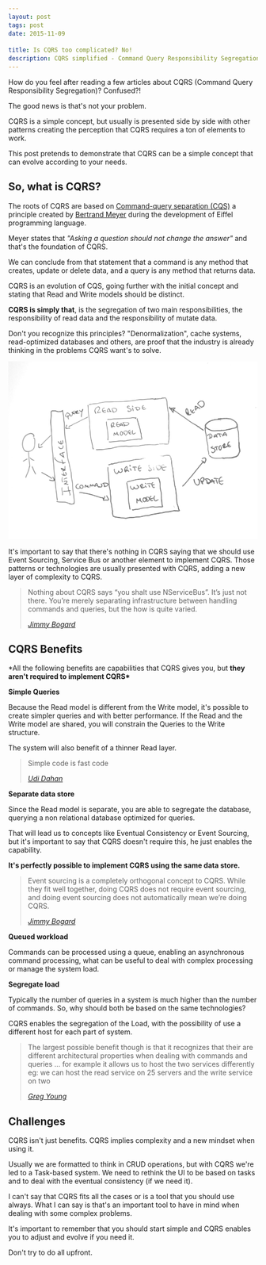 ```yaml
---
layout: post
tags: post
date: 2015-11-09

title: Is CQRS too complicated? No!
description: CQRS simplified - Command Query Responsibility Segregation isn't complicated, just separate read and write models effectively.
---
```


How do you feel after reading a few articles about CQRS (Command Query Responsibility Segregation)? Confused?!

The good news is that's not your problem.

CQRS is a simple concept, but usually is presented side by side with other patterns creating the perception that CQRS requires a ton of elements to work.

This post pretends to demonstrate that CQRS can be a simple concept that can evolve according to your needs.

## So, what is CQRS?

The roots of CQRS are based on [Command-query separation (CQS)](https://en.wikipedia.org/wiki/Command%E2%80%93query_separation) a principle created by [Bertrand Meyer](https://en.wikipedia.org/wiki/Bertrand_Meyer) during the development of Eiffel programming language.

Meyer states that _"Asking a question should not change the answer"_ and that's the foundation of CQRS.

We can conclude from that statement that a command is any method that creates, update or delete data, and a query is any method that returns data.

CQRS is an evolution of CQS, going further with the initial concept and stating that Read and Write models should be distinct.

**CQRS is simply that**, is the segregation of two main responsibilities, the responsibility of read data and the responsibility of mutate data.

Don't you recognize this principles? "Denormalization", cache systems, read-optimized databases and others, are proof that the industry is already thinking in the problems CQRS want's to solve.

![Diagram CQRS](/images/is-cqrs-too-complicated-no-diagram.png)

It's important to say that there's nothing in CQRS saying that we should use Event Sourcing, Service Bus or another element to implement CQRS.
Those patterns or technologies are usually presented with CQRS, adding a new layer of complexity to CQRS.

> Nothing about CQRS says “you shalt use NServiceBus”. It’s just not there. You’re merely separating infrastructure between handling commands and queries, but the how is quite varied.
>
> _[Jimmy Bogard](https://lostechies.com/jimmybogard/2012/08/22/busting-some-cqrs-myths/)_

## CQRS Benefits

\*All the following benefits are capabilities that CQRS gives you, but **they aren't required to implement CQRS\***

**Simple Queries**

Because the Read model is different from the Write model, it's possible to create simpler queries and with better performance. If the Read and the Write model are shared, you will constrain the Queries to the Write structure.

The system will also benefit of a thinner Read layer.

> Simple code is fast code
>
> _[Udi Dahan](http://udidahan.com/2009/12/09/clarified-cqrs/)_

**Separate data store**

Since the Read model is separate, you are able to segregate the database, querying a non relational database optimized for queries.

That will lead us to concepts like Eventual Consistency or Event Sourcing, but it's important to say that CQRS doesn't require this, he just enables the capability.

**It's perfectly possible to implement CQRS using the same data store.**

> Event sourcing is a completely orthogonal concept to CQRS. While they fit well together, doing CQRS does not require event sourcing, and doing event sourcing does not automatically mean we’re doing CQRS.
>
> _[Jimmy Bogard](https://lostechies.com/jimmybogard/2012/08/22/busting-some-cqrs-myths/)_

**Queued workload**

Commands can be processed using a queue, enabling an asynchronous command processing, what can be useful to deal with complex processing or manage the system load.

**Segregate load**

Typically the number of queries in a system is much higher than the number of commands. So, why should both be based on the same technologies?

CQRS enables the segregation of the Load, with the possibility of use a different host for each part of system.

> The largest possible benefit though is that it recognizes that their are different architectural properties when dealing with commands and queries … for example it allows us to host the two services differently eg: we can host the read service on 25 servers and the write service on two
>
> _[Greg Young](http://codebetter.com/gregyoung/2010/02/16/cqrs-task-based-uis-event-sourcing-agh/)_

## Challenges

CQRS isn't just benefits. CQRS implies complexity and a new mindset when using it.

Usually we are formatted to think in CRUD operations, but with CQRS we're led to a Task-based system. We need to rethink the UI to be based on tasks and to deal with the eventual consistency (if we need it).

I can't say that CQRS fits all the cases or is a tool that you should use always. What I can say is that's an important tool to have in mind when dealing with some complex problems.

It's important to remember that you should start simple and CQRS enables you to adjust and evolve if you need it.

Don't try to do all upfront.
